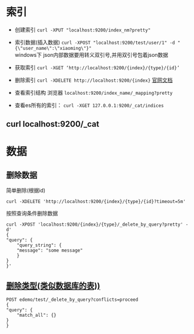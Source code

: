 # 索引
* 创建索引 `curl -XPUT "localhost:9200/index_nm?pretty"`
* 索引数据(插入数据) 
     `curl -XPOST "localhost:9200/test/user/1" -d "{\"user_name\":\"xiaoming\"}"`  
      windows下 json内部数据要用转义双引号,并用双引号包着json数据
      
* 获取索引     `curl -XGET ‘http://localhost:9200/{index}/{type}/{id}’`
* 删除索引    `curl -XDELETE http://localhost:9200/{index}`   [官网文档](https://www.elastic.co/guide/en/elasticsearch/reference/5.6/_deleting_documents.html)
* 查看索引结构    浏览器 `localhost:9200/index_name/_mapping?pretty`
* 查看es所有的索引： `curl -XGET 127.0.0.1:9200/_cat/indices`
## curl localhost:9200/_cat

# 数据
## 删除数据
简单删除(根据id)

    curl -XDELETE 'http://localhost:9200/{index}/{type}/{id}?timeout=5m'

按照查询条件删除数据

    curl -XPOST 'localhost:9200/{index}/{type}/_delete_by_query?pretty' -d'
    {
    "query": { 
        "query_string": {
        "message": "some message"
        }
    }
    }'

## [删除类型(类似数据库的表))](https://blog.csdn.net/youzhouliu/article/details/79940729)

    POST edemo/test/_delete_by_query?conflicts=proceed
    {
    "query": {
        "match_all": {}
    }
    }



